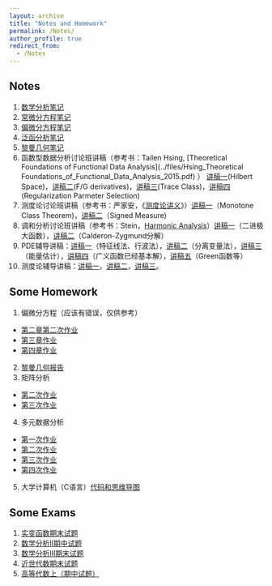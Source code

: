 ```yaml
---
layout: archive
title: "Notes and Homework"
permalink: /Notes/
author_profile: true
redirect_from:
  - /Notes
---
```


## Notes

1. [数学分析笔记](../files/数学分析笔记.pdf)
2. [常微分方程笔记](../files/ODE笔记.pdf)
3. [偏微分方程笔记](../files/PDE笔记.pdf)
4. [泛函分析笔记](../files/泛函分析笔记.pdf)
5. [黎曼几何笔记](../files/黎曼几何笔记.pdf) 
6. 函数型数据分析讨论班讲稿（参考书：Tailen Hsing, [Theoretical Foundations of Functional Data Analysis](../files/Hsing_Theoretical Foundations_of_Functional_Data_Analysis_2015.pdf) ） [讲稿一](../files/泛函分析讨论班第一次.pdf)(Hilbert Space)，[讲稿二](../files/泛函分析讨论班第二次.pdf)(F/G derivatives)，[讲稿三](../files/泛函分析讨论班第三次.pdf)(Trace Class)，[讲稿四](../files/泛函分析讨论班第四次.pdf)(Regularization Parmeter Selection)
7. 测度论讨论班讲稿（参考书：严家安，《[测度论讲义](../files/测度论讲义.pdf)》）[讲稿一](../files/测度论单调类.pdf)（Monotone Class Theorem)，[讲稿二](../files/测度论讨论班讲稿.pdf)（Signed Measure)
8. 调和分析讨论班讲稿（参考书：Stein，[Harmonic Analysis](../files/Harmonic_Analysis_Stein.pdf)）[讲稿一](../files/调和分析讨论班第二次.pdf)（二进极大函数），[讲稿二](../files/调和分析讨论班第三次.pdf)（Calderon-Zygmund分解）
9. PDE辅导讲稿：[讲稿一](../files/pde第一次.pdf)（特征线法、行波法），[讲稿二](../files/pde第二次.pdf)（分离变量法），[讲稿三](../files/pde第三次.pdf)（能量估计），[讲稿四](../files/pde第四次.pdf)（广义函数已经基本解），[讲稿五](../files/pde第五次.pdf)（Green函数等）
10. 测度论辅导讲稿：[讲稿一](../files/测度论第一次-作业.pdf)，[讲稿二](../files/测度论第二次-作业.pdf)，[讲稿三](../files/测度论第三次-作业.pdf)。

## Some Homework

1. 偏微分方程（应该有错误，仅供参考）
  * [第二章第二次作业](../files/PDE第二章第二次作业.pdf)
  * [第三章作业](../files/PDE第三章作业.pdf)
  * [第四章作业](../files/PDE第四章作业.pdf)
2. [黎曼几何报告](../files/黎曼几何报告.pdf)
3. 矩阵分析
  * [第二次作业](../files/矩阵分析第二次作业.pdf)
  * [第三次作业](../files/矩阵分析第三次作业.pdf)
4. 多元数据分析
  * [第一次作业](../files/多元数据分析第一次作业.pdf)
  * [第二次作业](../files/多元数据分析第二次作业.pdf)
  * [第三次作业](../files/多元数据分析第三次作业.pdf)
  * [第四次作业](../files/多元数据分析第四次作业.pdf)
5. 大学计算机（C语言）[代码和思维导图](../files/大学计算机Code+思维导图.zip)

## Some Exams

1. [实变函数期末试题](https://zhuanlan.zhihu.com/p/636013901)
2. [数学分析II期中试题](https://zhuanlan.zhihu.com/p/623727414)
3. [数学分析III期末试题](https://zhuanlan.zhihu.com/p/622818555)
4. [近世代数期末试题](https://zhuanlan.zhihu.com/p/609422080)
5. [高等代数上（期中试题）](../files/高代.pdf)

